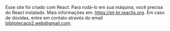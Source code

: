 Esse site foi criado com React.
Para rodá-lo em sua máquina, você precisa do React instalado. Mais informações em: https://pt-br.reactjs.org.
Em caso de dúvidas, entre em contato através do email bibliotecacp2.web@gmail.com.
